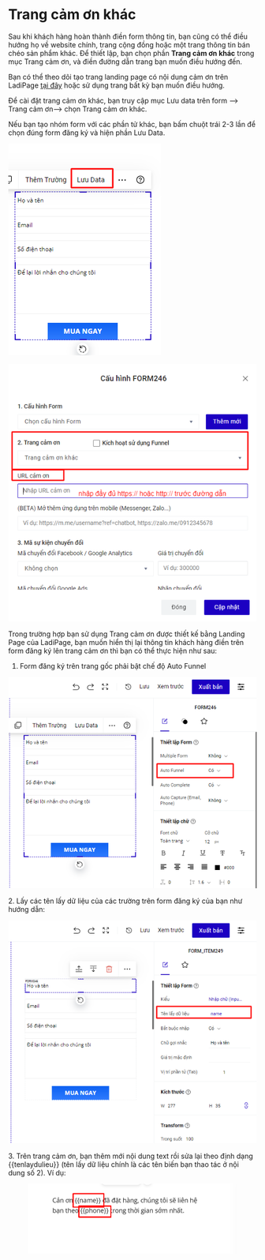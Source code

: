# Trang cảm ơn khác



Sau khi khách hàng hoàn thành điền form thông tin, bạn cũng có thể điều hướng họ về website chính, trang cộng đồng hoặc một trang thông tin bán chéo sản phẩm khác. Để thiết lập, bạn chọn phần **Trang cảm ơn khác** trong mục Trang cảm ơn, và điền đường dẫn trang bạn muốn điều hướng đến.

Bạn có thể theo dõi tạo trang landing page có nội dung cảm ơn trên LadiPage [tại đây](https://help.ladipage.vn/quan-ly-landingpage/tao-va-sua-landing-page#tao-moi-landing-page.) hoặc sử dụng trang bất kỳ bạn muốn điều hướng.

Để cài đặt trang cảm ơn khác, bạn truy cập mục Lưu data trên form --> Trang cảm ơn--> chọn Trang cảm ơn khác.&#x20;

Nếu bạn tạo nhóm form với các phần tử khác, bạn bấm chuột trái 2-3 lần để chọn đúng form đăng ký và hiện phần Lưu Data.

![](<../../.gitbook/assets/image (308).png>)

![](<../../.gitbook/assets/image (1127).png>)

Trong trường hợp bạn sử dụng Trang cảm ơn được thiết kế bằng Landing Page của LadiPage, bạn muốn hiển thị lại thông tin khách hàng điền trên form đăng ký lên trang cảm ơn thì bạn có thể thực hiện như sau:&#x20;

1. Form đăng ký trên trang gốc phải bật chế độ Auto Funnel&#x20;

![](<../../.gitbook/assets/image (224).png>)

2\. Lấy các tên lấy dữ liệu của các trường trên form đăng ký của bạn như hướng dẫn:

![](<../../.gitbook/assets/image (681).png>)

3\. Trên trang cảm ơn, bạn thêm mới nội dung text rồi sửa lại theo định dạng \{{tenlaydulieu\}} (tên lấy dữ liệu chính là các tên biến bạn thao tác ở nội dung số 2). Ví dụ:

<figure><img src="../../.gitbook/assets/cảm ơn.png" alt=""><figcaption></figcaption></figure>
